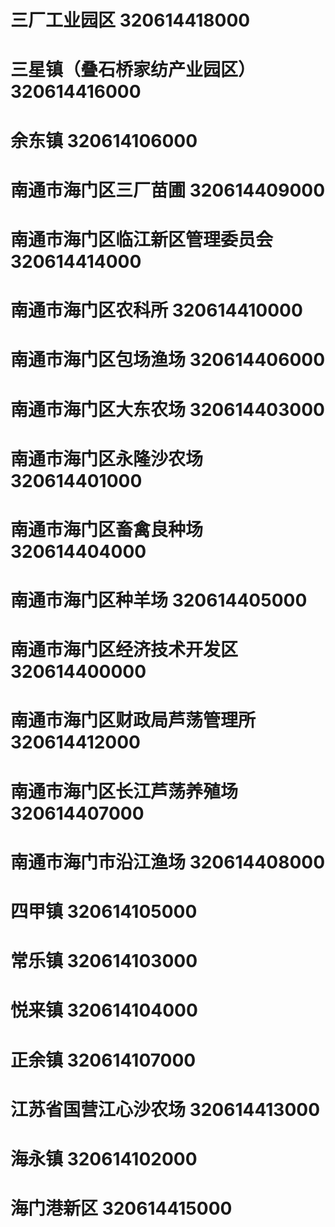 # 三厂工业园区 320614418000
# 三星镇（叠石桥家纺产业园区） 320614416000
# 余东镇 320614106000
# 南通市海门区三厂苗圃 320614409000
# 南通市海门区临江新区管理委员会 320614414000
# 南通市海门区农科所 320614410000
# 南通市海门区包场渔场 320614406000
# 南通市海门区大东农场 320614403000
# 南通市海门区永隆沙农场 320614401000
# 南通市海门区畜禽良种场 320614404000
# 南通市海门区种羊场 320614405000
# 南通市海门区经济技术开发区 320614400000
# 南通市海门区财政局芦荡管理所 320614412000
# 南通市海门区长江芦荡养殖场 320614407000
# 南通市海门市沿江渔场 320614408000
# 四甲镇 320614105000
# 常乐镇 320614103000
# 悦来镇 320614104000
# 正余镇 320614107000
# 江苏省国营江心沙农场 320614413000
# 海永镇 320614102000
# 海门港新区 320614415000
